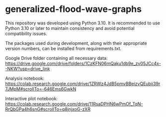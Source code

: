 # generalized-flood-wave-graphs

This repository was developed using Python 3.10. It is recommended to use Python 3.10 or later to maintain consistency and avoid potential compatibility issues.

The packages used during development, along with their appropriate version numbers, can be installed from requirements.txt.

Google Drive folder containing all necessary data: https://drive.google.com/drive/folders/1CzKFN06mQaku1db9e_zv05JCc4x--NKW?usp=drive_link

Analysis notebook: https://colab.research.google.com/drive/1ZRWz4JdB5pmvBBeizvQEubii39r7JMpM#scrollTo=-646Ems6GwkN

Interactive plot notebook: https://colab.research.google.com/drive/11RsaDPHN6wPmOf_TqN-RrQbGPa4h6snG#scrollTo=q8jnjxoG-zXR
